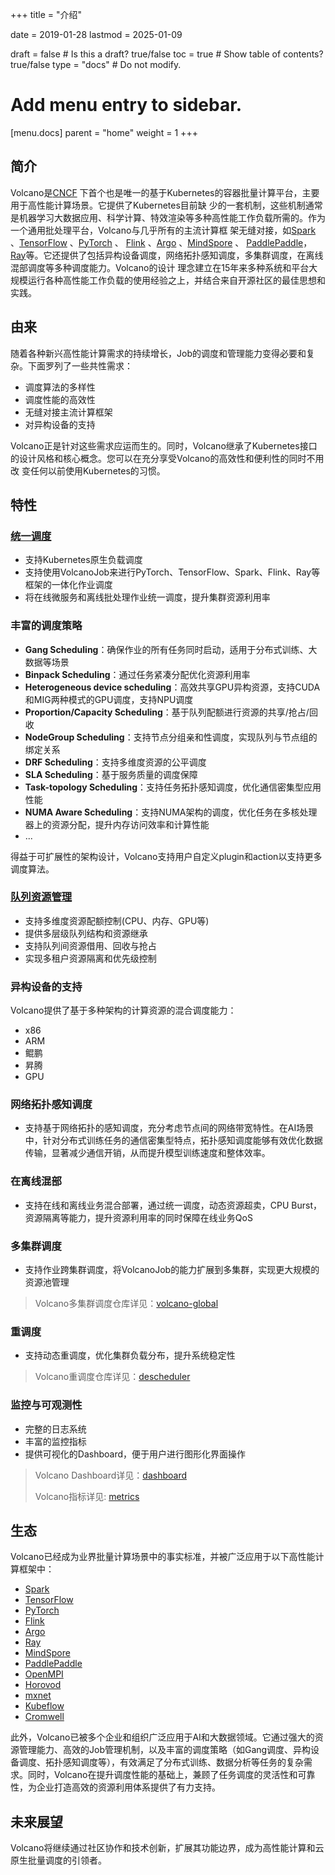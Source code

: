 +++
title = "介绍"

date = 2019-01-28
lastmod = 2025-01-09

draft = false  # Is this a draft? true/false
toc = true  # Show table of contents? true/false
type = "docs"  # Do not modify.

# Add menu entry to sidebar.
[menu.docs]
  parent = "home"
  weight = 1
+++

## 简介
Volcano是[CNCF](https://www.cncf.io/) 下首个也是唯一的基于Kubernetes的容器批量计算平台，主要用于高性能计算场景。它提供了Kubernetes目前缺
少的一套机制，这些机制通常是机器学习大数据应用、科学计算、特效渲染等多种高性能工作负载所需的。作为一个通用批处理平台，Volcano与几乎所有的主流计算框
架无缝对接，如[Spark](https://spark.apache.org/) 、[TensorFlow](https://tensorflow.google.cn/) 、[PyTorch](https://pytorch.org/) 、
[Flink](https://flink.apache.org/) 、[Argo](https://argoproj.github.io/) 、[MindSpore](https://www.mindspore.cn/) 、
[PaddlePaddle](https://www.paddlepaddle.org.cn/)，[Ray](https://www.ray.io/)等。它还提供了包括异构设备调度，网络拓扑感知调度，多集群调度，在离线混部调度等多种调度能力。Volcano的设计
理念建立在15年来多种系统和平台大规模运行各种高性能工作负载的使用经验之上，并结合来自开源社区的最佳思想和实践。

## 由来
随着各种新兴高性能计算需求的持续增长，Job的调度和管理能力变得必要和复杂。下面罗列了一些共性需求：

* 调度算法的多样性
* 调度性能的高效性
* 无缝对接主流计算框架
* 对异构设备的支持

Volcano正是针对这些需求应运而生的。同时，Volcano继承了Kubernetes接口的设计风格和核心概念。您可以在充分享受Volcano的高效性和便利性的同时不用改
变任何以前使用Kubernetes的习惯。
## 特性

### [统一调度](/zh/docs/unified_scheduling/)
* 支持Kubernetes原生负载调度
* 支持使用VolcanoJob来进行PyTorch、TensorFlow、Spark、Flink、Ray等框架的一体化作业调度
* 将在线微服务和离线批处理作业统一调度，提升集群资源利用率

### 丰富的调度策略
* **Gang Scheduling**：确保作业的所有任务同时启动，适用于分布式训练、大数据等场景
* **Binpack Scheduling**：通过任务紧凑分配优化资源利用率
* **Heterogeneous device scheduling**：高效共享GPU异构资源，支持CUDA和MIG两种模式的GPU调度，支持NPU调度
* **Proportion/Capacity Scheduling**：基于队列配额进行资源的共享/抢占/回收
* **NodeGroup Scheduling**：支持节点分组亲和性调度，实现队列与节点组的绑定关系
* **DRF Scheduling**：支持多维度资源的公平调度
* **SLA Scheduling**：基于服务质量的调度保障
* **Task-topology Scheduling**：支持任务拓扑感知调度，优化通信密集型应用性能
* **NUMA Aware Scheduling**：支持NUMA架构的调度，优化任务在多核处理器上的资源分配，提升内存访问效率和计算性能
* ...

得益于可扩展性的架构设计，Volcano支持用户自定义plugin和action以支持更多调度算法。

### [队列资源管理](/zh/docs/queue_resource_management/)
* 支持多维度资源配额控制(CPU、内存、GPU等)
* 提供多层级队列结构和资源继承
* 支持队列间资源借用、回收与抢占
* 实现多租户资源隔离和优先级控制

### 异构设备的支持
Volcano提供了基于多种架构的计算资源的混合调度能力：

* x86
* ARM
* 鲲鹏
* 昇腾
* GPU

### 网络拓扑感知调度
* 支持基于网络拓扑的感知调度，充分考虑节点间的网络带宽特性。在AI场景中，针对分布式训练任务的通信密集型特点，拓扑感知调度能够有效优化数据传输，显著减少通信开销，从而提升模型训练速度和整体效率。

### 在离线混部
* 支持在线和离线业务混合部署，通过统一调度，动态资源超卖，CPU Burst，资源隔离等能力，提升资源利用率的同时保障在线业务QoS

### 多集群调度
* 支持作业跨集群调度，将VolcanoJob的能力扩展到多集群，实现更大规模的资源池管理

> Volcano多集群调度仓库详见：[volcano-global](https://github.com/volcano-sh/volcano-global)

### 重调度
* 支持动态重调度，优化集群负载分布，提升系统稳定性

> Volcano重调度仓库详见：[descheduler](https://github.com/volcano-sh/descheduler)

### 监控与可观测性
* 完整的日志系统
* 丰富的监控指标
* 提供可视化的Dashboard，便于用户进行图形化界面操作

> Volcano Dashboard详见：[dashboard](https://github.com/volcano-sh/dashboard)
> 
> Volcano指标详见: [metrics](https://github.com/volcano-sh/volcano/blob/master/docs/design/metrics.md)

## 生态
Volcano已经成为业界批量计算场景中的事实标准，并被广泛应用于以下高性能计算框架中：

* [Spark](https://spark.apache.org/)
* [TensorFlow](https://tensorflow.google.cn/)
* [PyTorch](https://pytorch.org/)
* [Flink](https://flink.apache.org/)
* [Argo](https://argoproj.github.io/)
* [Ray](https://www.ray.io/)
* [MindSpore](https://www.mindspore.cn/)
* [PaddlePaddle](https://www.paddlepaddle.org.cn/)
* [OpenMPI](https://www.open-mpi.org/)
* [Horovod](https://horovod.readthedocs.io/)
* [mxnet](https://mxnet.apache.org/)
* [Kubeflow](https://www.kubeflow.org/)
* [Cromwell](https://cromwell.readthedocs.io/)

此外，Volcano已被多个企业和组织广泛应用于AI和大数据领域。它通过强大的资源管理能力、高效的Job管理机制，以及丰富的调度策略（如Gang调度、异构设备调度、拓扑感知调度等），有效满足了分布式训练、数据分析等任务的复杂需求。同时，Volcano在提升调度性能的基础上，兼顾了任务调度的灵活性和可靠性，为企业打造高效的资源利用体系提供了有力支持。

## 未来展望
Volcano将继续通过社区协作和技术创新，扩展其功能边界，成为高性能计算和云原生批量调度的引领者。

